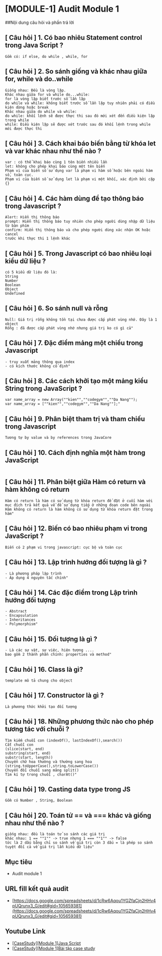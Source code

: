 # [MODULE-1] Audit Module 1

##Nội dung câu hỏi và phần trả lời

## [ Câu hỏi ] 1. Có bao nhiêu Statement control trong Java Script  ?
```
Gồm có: if else, do while , while, for
```
## [ Câu hỏi ] 2. So sánh giống và khác nhau giữa for, while và do..while
```
Giống nhau: Đều là vòng lặp.
Khác nhau giữa for và while do...while: 
for là vòng lặp biết trước số lần lặp
do while và while: không biết trước số lần lặp tuy nhiên phải có điều kiện dừng hoặc break
Khác nhau giữa do while và while:
do while: khối lệnh sẽ được thực thi sau đó mới xét đến điều kiện lặp trong while
while: Điều kiện lặp sẽ được xét trước sau đó khối lệnh trong while mới được thực thi
```
## [ Câu hỏi ] 3. Cách khai báo biến bằng từ khóa let và var khác nhau như thế nào ?
```
var : có thể khai báo cùng 1 tên biến nhiều lần
let: không cho phép khai báo cùng một tên biến
Phạm vi của biến số sử dụng var là phạm vi hàm số hoặc bên ngoài hàm số, toàn cục.
Phạm vi của biến số sử dụng let là phạm vi một khối, xác định bởi cặp {}
```
## [ Câu hỏi ] 4. Các hàm dùng để tạo thông báo trong Javascript ?
```
Alert: Hiển thị thông báo 
prompt: Hiển thị thông báo tuy nhiên cho phép người dùng nhập dữ liệu
từ bàn phím
confirm: Hiển thị thông báo và cho phép người dùng xác nhận OK hoặc cancel
trước khi thực thi 1 lệnh khác
```
## [ Câu hỏi ] 5. Trong Javascript có bao nhiêu loại kiểu dữ liệu ?
```
có 5 kiểu dữ liệu đó là:
String
Number
Boolean
Object
Undefined
```
## [ Câu hỏi ] 6. So sánh null và rỗng
```
Null: Giá trị rỗng không tồn tại chưa được cấp phát vùng nhớ. Đây là 1 object
Rỗng : đã được cấp phát vùng nhớ nhưng giá trị ko có gì cả"
```
## [ Câu hỏi ] 7. Đặc điểm mảng một chiều trong Javascript
```
- truy xuất mảng thông qua index
- có kích thước không cố định"
```
## [ Câu hỏi ] 8. Các cách khởi tạo một mảng kiểu String trong JavaScript ?
```
var name_array = new Array(""kien"",""codegym"",""Da Nang"");
var name_array = [""kien"",""codegym"",""Da Nang""];"
```
## [ Câu hỏi ] 9. Phân biệt tham trị và tham chiếu trong Javascript
```
Tương tự by value và by references trong JavaCore
```
## [ Câu hỏi ] 10. Cách định nghĩa một hàm trong JavaScript
```
```
## [ Câu hỏi ] 11. Phân biệt giữa Hàm có return và hàm không có return
```
Hàm có return là hàm có sử dụng từ khóa return để đặt ở cuối hàm với mục đích trả kết quả về để sử dụng tiếp ở những đoạn code bên ngoài
Hàm không có return là hàm không có sử dụng từ khóa return đặt trong hàm"
```
## [ Câu hỏi ] 12. Biến có bao nhiêu phạm vi trong JavaScript ?
```
Biến có 2 phạm vi trong javascript: cục bộ và toàn cục
```
## [ Câu hỏi ] 13. Lập trình hướng đối tượng là gì ?
```
- Là phương pháp lập trình
- Áp dụng 4 nguyên tắc chính"
```
## [ Câu hỏi ] 14. Các đặc điểm trong Lập trình hướng đối tượng
```
- Abstract
- Encapsulation
- Inheritances
- Polymorphism"
```
## [ Câu hỏi ] 15. Đối tượng là gì ?
```
- Là các sự vật, sự việc, hiện tượng ....
bao gồm 2 thành phần chính: properties và method"
```
## [ Câu hỏi ] 16. Class là gì?
```
template mô tả chung cho object
```
## [ Câu hỏi ] 17. Constructor là gì ?
```
Là phương thức khởi tạo đối tượng
```
## [ Câu hỏi ] 18. Những phương thức nào cho phép tương tác với chuỗi ?
```
Tìm kiếm chuỗi con (indexOf(), lastIndexOf(),search())
Cắt chuỗi con 
(slice(start, end)
substring(start, end)
substr(start, length))
Chuyển chữ hoa thường và thường sang hoa (string.toUpperCase(),string.toLowerCase())
Chuyển đổi chuỗi sang mãng split()
Tìm kí tự trong chuỗi , charAt()"
```
## [ Câu hỏi ] 19. Casting data type trong JS
```
Gồm có Number , String, Boolean
```
## [ Câu hỏi ] 20. Toán tử == và === khác và giống nhau như thế nào ?
```
giống nhau: đều là toán tử so sánh các giá trị
khác nhau: 1 == ""1"" -> true nhưng 1 === ""1"" -> false
tức là 2 dấu bằng chỉ so sánh về giá trị còn 3 dấu = là phép so sánh
tuyệt đối cả về giá trị lẫn kiểu dữ liệu"
```

## Mục tiêu

* Audit module 1
## URL fill kết quả audit

* [https://docs.google.com/spreadsheets/d/1cRw6Aqou1YGZfaCjn2HHv4pUQrunx3_G/edit#gid=105659381](https://docs.google.com/spreadsheets/d/1cRw6Aqou1YGZfaCjn2HHv4pUQrunx3_G/edit#gid=105659381)


## Youtube Link

* [[CaseStudy][Module 1]Java Script](https://www.youtube.com/watch?v=GWTwgFxjKEM&list=PL9yu4ScFhKGwr24i_XvHL5nkRYDpVeYez)
* [[CaseStudy][Module 1]Bài tập case study](https://www.youtube.com/watch?v=KmRpCrBnpQM&list=PL9yu4ScFhKGwARkCAB-e0P-ebGDNEpjVm)